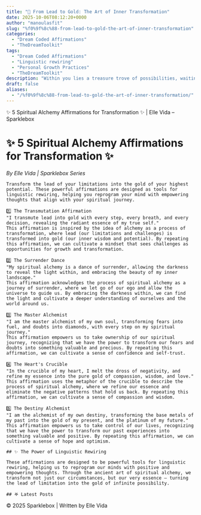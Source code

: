 ```yaml
---
title: "🌈 From Lead to Gold: The Art of Inner Transformation"
date: 2025-10-06T08:12:20+0000
author: "manoulasfit"
slug: "%f0%9f%8c%88-from-lead-to-gold-the-art-of-inner-transformation"
categories:
  - "Dream Coded Affirmations"
  - "TheDreamToolkit"
tags:
  - "Dream Coded Affirmations"
  - "Linguistic rewiring"
  - "Personal Growth Practices"
  - "TheDreamToolkit"
description: "Within you lies a treasure trove of possibilities, waiting to be uncovered. The Alchemist Within is the spark that ignites the fire of transformation, guiding you towards a life of purpose and fulfillment. This is your journey, and I'm honored to be your companion on this path."
draft: false
aliases:
  - "/%f0%9f%8c%88-from-lead-to-gold-the-art-of-inner-transformation/"
---
```

✨ 5 Spiritual Alchemy Affirmations for Transformation ✨ | Elle Vida – Sparklebox

  # ✨ 5 Spiritual Alchemy Affirmations for Transformation ✨

  *By Elle Vida | Sparklebox Series*

    Transform the lead of your limitations into the gold of your highest potential. These powerful affirmations are designed as tools for linguistic rewiring, helping you reprogram your mind with empowering thoughts that align with your spiritual journey.

    1️⃣ The Transmutation Affirmation
    "I transmute lead into gold with every step, every breath, and every decision, revealing the radiant essence of my true self."
    This affirmation is inspired by the idea of alchemy as a process of transformation, where lead (our limitations and challenges) is transformed into gold (our inner wisdom and potential). By repeating this affirmation, we can cultivate a mindset that sees challenges as opportunities for growth and transformation.

    2️⃣ The Surrender Dance
    "My spiritual alchemy is a dance of surrender, allowing the darkness to reveal the light within, and embracing the beauty of my inner landscape."
    This affirmation acknowledges the process of spiritual alchemy as a journey of surrender, where we let go of our ego and allow the universe to guide us. By embracing the darkness within, we can find the light and cultivate a deeper understanding of ourselves and the world around us.

    3️⃣ The Master Alchemist
    "I am the master alchemist of my own soul, transforming fears into fuel, and doubts into diamonds, with every step on my spiritual journey."
    This affirmation empowers us to take ownership of our spiritual journey, recognizing that we have the power to transform our fears and doubts into something valuable and precious. By repeating this affirmation, we can cultivate a sense of confidence and self-trust.

    4️⃣ The Heart's Crucible
    "In the crucible of my heart, I melt the dross of negativity, and refine my essence into the pure gold of compassion, wisdom, and love."
    This affirmation uses the metaphor of the crucible to describe the process of spiritual alchemy, where we refine our essence and eliminate the negative patterns that hold us back. By repeating this affirmation, we can cultivate a sense of compassion and wisdom.

    5️⃣ The Destiny Alchemist
    "I am the alchemist of my own destiny, transforming the base metals of my past into the gold of my present, and the platinum of my future."
    This affirmation empowers us to take control of our lives, recognizing that we have the power to transform our past experiences into something valuable and positive. By repeating this affirmation, we can cultivate a sense of hope and optimism.

    ## ✨ The Power of Linguistic Rewiring

    These affirmations are designed to be powerful tools for linguistic rewiring, helping us to reprogram our minds with positive and empowering thoughts. Through the ancient art of spiritual alchemy, we transform not just our circumstances, but our very essence — turning the lead of limitation into the gold of infinite possibility.

    ## 𖤐 Latest Posts

  © 2025 Sparklebox | Written by Elle Vida